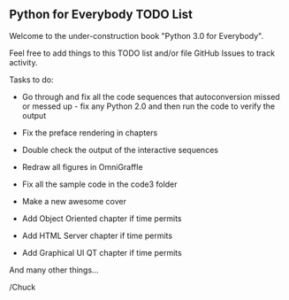 Python for Everybody TODO List
------------------------------

Welcome to the under-construction book "Python 3.0 for Everybody".

Feel free to add things to this TODO list and/or file GitHub
Issues to track activity.

Tasks to do:

* Go through and fix all the code sequences that autoconversion 
missed or messed up - fix any Python 2.0 and then run the 
code to verify the output

* Fix the preface rendering in chapters

* Double check the output of the interactive sequences

* Redraw all figures in OmniGraffle

* Fix all the sample code in the code3 folder

* Make a new awesome cover

* Add Object Oriented chapter if time permits

* Add HTML Server chapter if time permits

* Add Graphical UI QT chapter if time permits


And many other things...

/Chuck

